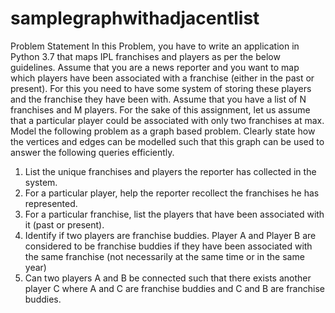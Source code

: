 # samplegraphwithadjacentlist
Problem Statement
In this Problem, you have to write an application in Python 3.7 that maps IPL franchises
and players as per the below guidelines.
Assume that you are a news reporter and you want to map which players have been associated
with a franchise (either in the past or present). For this you need to have some system of storing
these players and the franchise they have been with. Assume that you have a list of N franchises
and M players. For the sake of this assignment, let us assume that a particular player could be
associated with only two franchises at max.
Model the following problem as a graph based problem. Clearly state how the vertices and
edges can be modelled such that this graph can be used to answer the following queries
efficiently.
1. List the unique franchises and players the reporter has collected in the system.
2. For a particular player, help the reporter recollect the franchises he has represented.
3. For a particular franchise, list the players that have been associated with it (past or present).
4. Identify if two players are franchise buddies. Player A and Player B are considered to be
franchise buddies if they have been associated with the same franchise (not necessarily at
the same time or in the same year)
5. Can two players A and B be connected such that there exists another player C where A and
C are franchise buddies and C and B are franchise buddies. 
